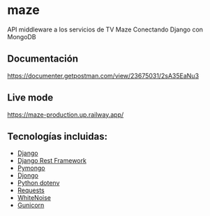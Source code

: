 # maze
API middleware a los servicios de TV Maze
Conectando Django con MongoDB

## Documentación
https://documenter.getpostman.com/view/23675031/2sA35EaNu3

## Live mode
https://maze-production.up.railway.app/

## Tecnologías incluidas:

- [Django](https://www.djangoproject.com/)
- [Django Rest Framework](https://www.django-rest-framework.org/)
- [Pymongo](https://pypi.org/project/pymongo/)
- [Djongo](https://pypi.org/project/djongo/)
- [Python dotenv](https://pypi.org/project/python-dotenv/)
- [Requests](https://pypi.org/project/requests/)
- [WhiteNoise](https://pypi.org/project/whitenoise/)
- [Gunicorn](https://pypi.org/project/gunicorn/)
